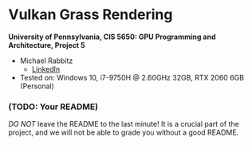 Vulkan Grass Rendering
==================================

**University of Pennsylvania, CIS 5650: GPU Programming and Architecture, Project 5**

* Michael Rabbitz
  * [LinkedIn](https://www.linkedin.com/in/mike-rabbitz)
* Tested on: Windows 10, i7-9750H @ 2.60GHz 32GB, RTX 2060 6GB (Personal)

### (TODO: Your README)

*DO NOT* leave the README to the last minute! It is a crucial part of the
project, and we will not be able to grade you without a good README.
